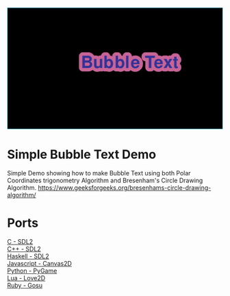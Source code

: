 ![Screenshot](screenshot.png)

# Simple Bubble Text Demo
Simple Demo showing how to make Bubble Text using both Polar Coordinates trigonometry Algorithm and Bresenham's Circle Drawing Algorithm. https://www.geeksforgeeks.org/bresenhams-circle-drawing-algorithm/

# Ports
[C - SDL2](C-SDL2)\
[C++ - SDL2](Cpp-SDL2)\
[Haskell - SDL2](Haskell-SDL2)\
[Javascript - Canvas2D](Javascript-Canvas2D)\
[Python - PyGame](Python-Pygame)\
[Lua - Love2D](Lua-Love2D)\
[Ruby - Gosu](Ruby-Gosu)

